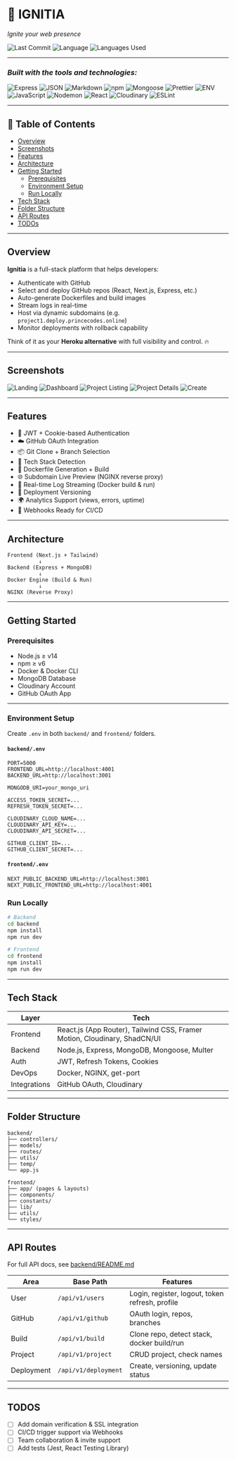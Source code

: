 # 🚀 IGNITIA

_Ignite your web presence_

![Last Commit](https://img.shields.io/badge/last%20commit-today-brightgreen)
![Language](https://img.shields.io/badge/javascript-98.9%25-blue)
![Languages Used](https://img.shields.io/badge/languages-2-blue)

---

### _Built with the tools and technologies:_

![Express](https://img.shields.io/badge/Express-black?logo=express&logoColor=white)
![JSON](https://img.shields.io/badge/JSON-black?logo=json&logoColor=white)
![Markdown](https://img.shields.io/badge/Markdown-black?logo=markdown&logoColor=white)
![npm](https://img.shields.io/badge/npm-red?logo=npm&logoColor=white)
![Mongoose](https://img.shields.io/badge/Mongoose-orange?logo=mongoose)
![Prettier](https://img.shields.io/badge/Prettier-ffd700?logo=prettier)
![ENV](https://img.shields.io/badge/.ENV-yellowgreen)
![JavaScript](https://img.shields.io/badge/JavaScript-yellow?logo=javascript)
![Nodemon](https://img.shields.io/badge/Nodemon-green?logo=nodemon)
![React](https://img.shields.io/badge/React-61DAFB?logo=react&logoColor=black)
![Cloudinary](https://img.shields.io/badge/Cloudinary-blue?logo=cloudinary)
![ESLint](https://img.shields.io/badge/ESLint-purple?logo=eslint)

---

## 📑 Table of Contents

- [Overview](#overview)
- [Screenshots](#screenshots)
- [Features](#features)
- [Architecture](#architecture)
- [Getting Started](#getting-started)
  - [Prerequisites](#prerequisites)
  - [Environment Setup](#environment-setup)
  - [Run Locally](#run-locally)
- [Tech Stack](#tech-stack)
- [Folder Structure](#folder-structure)
- [API Routes](#api-routes)
- [TODOs](#todos)

---

## Overview

**Ignitia** is a full-stack platform that helps developers:

- Authenticate with GitHub
- Select and deploy GitHub repos (React, Next.js, Express, etc.)
- Auto-generate Dockerfiles and build images
- Stream logs in real-time
- Host via dynamic subdomains (e.g. `project1.deploy.princecodes.online`)
- Monitor deployments with rollback capability

Think of it as your **Heroku alternative** with full visibility and control. 🔥

---

## Screenshots

![Landing](https://github.com/KartikeyRaghav/IITISOC_Code_and_Chaos/blob/main/frontend/public/screenshots/landing.png?raw=true)
![Dashboard](https://github.com/KartikeyRaghav/IITISOC_Code_and_Chaos/blob/main/frontend/public/screenshots/dashboard.png?raw=true)
![Project Listing](https://github.com/KartikeyRaghav/IITISOC_Code_and_Chaos/blob/main/frontend/public/screenshots/project_listing.png?raw=true)
![Project Details](https://github.com/KartikeyRaghav/IITISOC_Code_and_Chaos/blob/main/frontend/public/screenshots/project_detail.png?raw=true)
![Create](https://github.com/KartikeyRaghav/IITISOC_Code_and_Chaos/blob/main/frontend/public/screenshots/create.png?raw=true)

---

## Features

- 🔐 JWT + Cookie-based Authentication
- ☁️ GitHub OAuth Integration
- 📦 Git Clone + Branch Selection
- 🧠 Tech Stack Detection
- 🐳 Dockerfile Generation + Build
- 🌐 Subdomain Live Preview (NGINX reverse proxy)
- 📄 Real-time Log Streaming (Docker build & run)
- 🧾 Deployment Versioning
- 🌍 Analytics Support (views, errors, uptime)
- 🧪 Webhooks Ready for CI/CD

---

## Architecture

```
Frontend (Next.js + Tailwind) 
          ↓ 
Backend (Express + MongoDB) 
          ↓ 
Docker Engine (Build & Run)
          ↓ 
NGINX (Reverse Proxy)
```

---

## Getting Started

### Prerequisites

- Node.js ≥ v14
- npm ≥ v6
- Docker & Docker CLI
- MongoDB Database
- Cloudinary Account
- GitHub OAuth App

---

### Environment Setup

Create `.env` in both `backend/` and `frontend/` folders.

#### `backend/.env`

```env
PORT=5000
FRONTEND_URL=http://localhost:4001
BACKEND_URL=http://localhost:3001

MONGODB_URI=your_mongo_uri

ACCESS_TOKEN_SECRET=...
REFRESH_TOKEN_SECRET=...

CLOUDINARY_CLOUD_NAME=...
CLOUDINARY_API_KEY=...
CLOUDINARY_API_SECRET=...

GITHUB_CLIENT_ID=...
GITHUB_CLIENT_SECRET=...
```

#### `frontend/.env`

```env
NEXT_PUBLIC_BACKEND_URL=http://localhost:3001
NEXT_PUBLIC_FRONTEND_URL=http://localhost:4001
```

### Run Locally

```bash
# Backend
cd backend
npm install
npm run dev

# Frontend
cd frontend
npm install
npm run dev
```

---

## Tech Stack

| Layer        | Tech                                                                      |
| ------------ | ------------------------------------------------------------------------- |
| Frontend     | React.js (App Router), Tailwind CSS, Framer Motion, Cloudinary, ShadCN/UI |
| Backend      | Node.js, Express, MongoDB, Mongoose, Multer                               |
| Auth         | JWT, Refresh Tokens, Cookies                                              |
| DevOps       | Docker, NGINX, get-port                                                   |
| Integrations | GitHub OAuth, Cloudinary                                                  |

---

## Folder Structure

```
backend/
├── controllers/
├── models/
├── routes/
├── utils/
├── temp/
└── app.js

frontend/
├── app/ (pages & layouts)
├── components/
├── constants/
├── lib/
├── utils/
└── styles/
```

---

## API Routes

For full API docs, see [backend/README.md](backend/README.md)

| Area       | Base Path            | Features                                        |
| ---------- | -------------------- | ----------------------------------------------- |
| User       | `/api/v1/users`      | Login, register, logout, token refresh, profile |
| GitHub     | `/api/v1/github`     | OAuth login, repos, branches                    |
| Build      | `/api/v1/build`      | Clone repo, detect stack, docker build/run      |
| Project    | `/api/v1/project`    | CRUD project, check names                       |
| Deployment | `/api/v1/deployment` | Create, versioning, update status               |

---

## TODOS

- [ ] Add domain verification & SSL integration
- [ ] CI/CD trigger support via Webhooks
- [ ] Team collaboration & invite support
- [ ] Add tests (Jest, React Testing Library)

